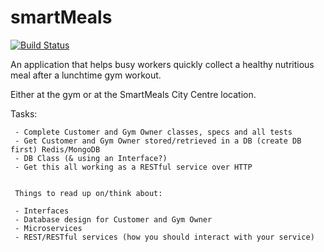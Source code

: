 # smartMeals

[![Build Status](https://travis-ci.org/nunchuck/SmartMeals.svg?branch=master)](https://travis-ci.org/nunchuck/SmartMeals)

<p>An application that helps busy workers quickly collect a healthy nutritious meal after a lunchtime gym workout.</p>
<p>Either at the gym or at the SmartMeals City Centre location.</p>

Tasks:
     
     
     - Complete Customer and Gym Owner classes, specs and all tests
     - Get Customer and Gym Owner stored/retrieved in a DB (create DB first) Redis/MongoDB
     - DB Class (& using an Interface?)
     - Get this all working as a RESTful service over HTTP
     
    
     Things to read up on/think about:
     
     - Interfaces
     - Database design for Customer and Gym Owner
     - Microservices
     - REST/RESTful services (how you should interact with your service)
     